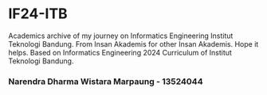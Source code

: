 # IF24-ITB
Academics archive of my journey on Informatics Engineering Institut Teknologi Bandung. From Insan Akademis for other Insan Akademis. Hope it helps.
Based on Informatics Engineering 2024 Curriculum of Institut Teknologi Bandung.

### Narendra Dharma Wistara Marpaung - 13524044
